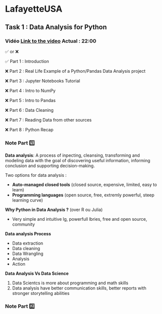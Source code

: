 # LafayetteUSA
## Task 1 : Data Analysis for Python

### Vidéo [Link to the video](https://www.youtube.com/watch?v=r-uOLxNrNk8)  Actual : **22:00**

✅ or ❌

✅ Part 1 : Introduction

❌ Part 2 : Real Life Example of a Python/Pandas Data Analysis project

❌ Part 3 : Jupyter Notebooks Tutorial

❌ Part 4 : Intro to NumPy

❌ Part 5 : Intro to Pandas

❌ Part 6 : Data Cleaning

❌ Part 7 : Reading Data from other sources

❌ Part 8 : Python Recap 

### Note Part 1️⃣
**Data analysis**: A process of inpecting, cleansing, transforming and modeling data with the goal of discovering useful information, informing conclusion and supporting decision-making.

Two options for data analysis : 
- **Auto-managed closed tools** (closed source, expensive, limited, easy to learn)
- **Programming languages** (open source, free, extremly powerful, steep learning curve)

**Why Python in Data Analysis ?** (over R ou Julia)

- Very simple and intuitive lg, powerfull lbries, free and open source, community

**Data analysis Process** 
- Data extraction
- Data cleaning
- Data Wrangling
- Analysis
- Action

**Data Analysis Vs Data Science** 
1. Data Scientcs is more about programming and math skills
2. Data analysis have better communication skills, better reports with stronger storytelling abilities

### Note Part 2️⃣

